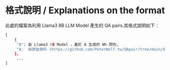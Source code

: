 # 格式說明 / Explanations on the format

此處的檔案為利用 Llama3 8B LLM Model 產生的 QA pairs.其格式說明如下：

```python
[
    {
     "Q": 由 Llama3 8B Model ，基於 A 生成的 Wh-問句,
     "A:  由原始資料 (https://github.com/PeterWolf-tw/QApair/tree/main/data) 經前處理後產生的直述句。
    },
     ...
]
```
